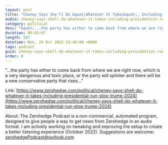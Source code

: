 ```yaml
---
layout: post
title: "Cheney Says She'll Do &quot;Whatever It Takes&quot;, Including Presidential Run, To Stop Trump In 2024"
audio: cheney-says-shell-do-whatever-it-takes-including-presidential-run-stop-trump-2024-0
category: political
desc: "&quot;...the party has either to come back from where we are right now, which is a very dangerous and toxic place, or the party will splinter and there will be a new conservative party that rises...&quot;"
duration: 00:03:07
length: 187
datetime: Mon, 24 Oct 2022 23:40:00 +0000
tags: podcast
guid: cheney-says-shell-do-whatever-it-takes-including-presidential-run-stop-trump-2024-0
order: 0
---
```

&quot;...the party has either to come back from where we are right now, which is a very dangerous and toxic place, or the party will splinter and there will be a new conservative party that rises...&quot;

Link: [https://www.zerohedge.com/political/cheney-says-shell-do-whatever-it-takes-including-presidential-run-stop-trump-2024](https://www.zerohedge.com/political/cheney-says-shell-do-whatever-it-takes-including-presidential-run-stop-trump-2024)

About: The Zerohedge Podcast is a non-commercial, automated program, designed to give people a way to get news from Zerohedge in an audio format.  I am actively working on tweaking and improving the setup to create a better listening experience (October 2022).  Suggestions are welcome: [zerohedgePodcast@outlook.com](mailto:zerohedgePodcast@outlook.com)